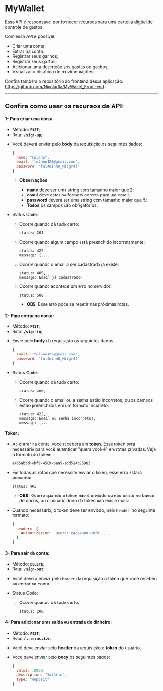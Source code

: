 # MyWallet

Essa API é responsável por fornecer recursos para uma carteira digital de controle de gastos.

Com essa API é possível:

- Criar uma conta;
- Entrar na conta;
- Registrar seus ganhos;
- Registrar seus gastos;
- Adicionar uma descrição aos gastos ou ganhos;
- Visualizar o histórico de movimentações;

Confira também o repositório do frontend dessa aplicação: <https://github.com/Nicoladla/MyWallet_Front-end>.

---

## Confira como usar os recursos da API:

#### 1- Para criar uma conta

- Método: **`POST`**;
- Rota: **`/sign-up`**;

* Você deverá enviar pelo **body** da requisição os seguintes dados:

  ```javascript
  {
    name: "Fulano",
    email: "fulano123@gmail.com",
    password: "ful4ninh0_Milgr4l"
  }
  ```

  - **Observações**:

    - **name** deve ser uma string com tamanho maior que 2;
    - **email** deve estar no formato correto para um email;
    - **password** deverá ser uma string com tamanho maior que 5;
    - **Todos** os campos são obrigatórios.

- Status Code:

  - Ocorre quando dá tudo certo:

    ```
    status: 201
    ```

  - Ocorre quando algum campo está preenchido incorretamente:

    ```
    status: 422
    message: [...]
    ```

  - Ocorre quando o email a ser cadastrado já existe:

    ```
    status: 409,
    message: Email já cadastrado!
    ```

  - Ocorre quando acontece um erro no servidor:

    ```
    status: 500
    ```

    - **OBS**: Esse erro pode se repetir nas próximas rotas.

#### 2- Para entrar na conta:

- Método: **`POST`**;
- Rota: **`/sign-in`**;

* Envie pelo **body** da requisição os seguintes dados:

  ```javascript
  {
    email: "fulano123@gmail.com",
    password: "ful4ninh0_Milgr4l"
  }
  ```

- Status Code:

  - Ocorre quando dá tudo certo:

    ```
    status: 200,
    ```

  - Ocorre quando o email ou a senha estão incorretos, ou os campos estão preenchidos em um formato incorreto:

    ```
    status: 422,
    message: Email ou senha incorreto!,
    message: [...]
    ```

#### Token:

- Ao entrar na conta, você receberá um **token**. Esse token será necessário para você autenticar "quem você é" em rotas privadas. Veja o formato do token:

  ```
  e4b5abbd-abf9-4589-baa9-1dd514c25983
  ```

- Em todas as rotas que necessite enviar o token, esse erro estará presente:

  ```
  status: 401
  ```

  - **OBS:** Ocorre quando o token não é enviado ou não existe no banco de dados, ou o usuário dono do token não existe mais:

- Quando necessário, o token deve ser enviado, pelo `header`, no seguinte formato:

  ```javascript
  {
    headers: {
      Authorization: `Bearer e4b5abbd-abf9...`,
    }
  }
  ```

#### 3- Para sair da conta:

- Método: **`DELETE`**;
- Rota: **`/sign-out`**;

* Você deverá enviar pelo `header` da requisição o token que você recebeu ao entrar na conta.

- Status Code:

  - Ocorre quando dá tudo certo:

    ```
    status: 200
    ```

#### 4- Para adicionar uma saída ou entrada de dinheiro:

- Método: **`POST`**;
- Rota: **`/transaction`**;

* Você deve enviar pelo **header** da requisição o **token** do usuário.

* Você deve enviar pelo **body** os seguintes dados:

  ```javascript
  {
    value: 10000,
    description: "Salário",
    type: "deposit"
  }
  ```
